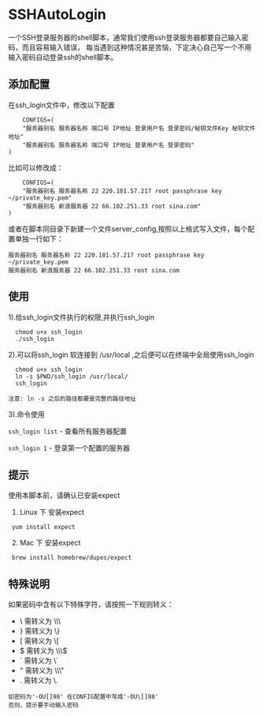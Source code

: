 # SSHAutoLogin
一个SSH登录服务器的shell脚本，通常我们使用ssh登录服务器都要自己输入密码，而且容易输入错误，
每当遇到这种情况甚是苦恼，下定决心自己写一个不用输入密码自动登录ssh的shell脚本。
## 添加配置
在ssh_login文件中，修改以下配置
```shell
    CONFIGS=(
    "服务器别名 服务器名称 端口号 IP地址 登录用户名 登录密码/秘钥文件Key 秘钥文件地址"
    "服务器别名 服务器名称 端口号 IP地址 登录用户名 登录密码"
)
```
比如可以修改成：
```shell
    CONFIGS=(
    "服务器别名 服务器名称 22 220.181.57.217 root passphrase key ~/private_key.pem"
    "服务器别名 新浪服务器 22 66.102.251.33 root sina.com"
)
```
或者在脚本同目录下新建一个文件server_config,按照以上格式写入文件，每个配置单独一行如下：
```
服务器别名 服务器名称 22 220.181.57.217 root passphrase key ~/private_key.pem
服务器别名 新浪服务器 22 66.102.251.33 root sina.com
```
## 使用
1).给ssh_login文件执行的权限,并执行ssh_login
```shell
  chmod u+x ssh_login
  ./ssh_login
```
2).可以将ssh_login 软连接到 /usr/local ,之后便可以在终端中全局使用ssh_login
```shell
  chmod u+x ssh_login
  ln -s $PWD/ssh_login /usr/local/
  ssh_login
```
    注意: ln -s 之后的路径都要是完整的路径地址

3).命令使用

`ssh_login list` - 查看所有服务器配置

`ssh_login 1` - 登录第一个配置的服务器


## 提示
使用本脚本前，请确认已安装expect

1) Linux 下 安装expect
```shell
 yum install expect
```
2) Mac 下 安装expect
```shell
 brew install homebrew/dupes/expect
```

## 特殊说明
如果密码中含有以下特殊字符，请按照一下规则转义：
- \ 需转义为 \\\\\
- } 需转义为 \\}
- [ 需转义为 \\[
- $ 需转义为 \\\\\\$
- \` 需转义为 \\`
- " 需转义为 \\\\\\"
- . 需转义为 \\.

```
如密码为'-OU[]98' 在CONFIG配置中写成'-OU\[]98'
否则，提示要手动输入密码
```
